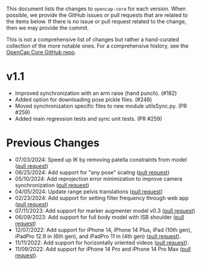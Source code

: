 This document lists the changes to `opencap-core` for each version. When possible, we provide the GitHub issues or pull requests that are related to the items below. If there is no issue or pull request related to the change, then we may provide the commit.

This is not a comprehensive list of changes but rather a hand-curated collection of the more notable ones. For a comprehensive history, see the [OpenCap Core GitHub repo](https://github.com/stanfordnmbl/opencap-core).

v1.1
=====
- Improved synchronization with an arm raise (hand punch). (#182)
- Added option for downloading pose pickle files. (#248)
- Moved synchronization specific files to new module utilsSync.py. (PR #259)
- Added main regression tests and sync unit tests. (PR #259)

Previous Changes
================
- 07/03/2024: Speed up IK by removing patella constraints from model ([pull request](https://github.com/stanfordnmbl/opencap-core/pull/174))
- 06/25/2024: Add support for "any pose" scaling ([pull request](https://github.com/stanfordnmbl/opencap-core/pull/168))
- 05/10/2024: Add reprojection error minimization to improve camera synchronization  ([pull request](https://github.com/stanfordnmbl/opencap-core/pull/159))
- 04/05/2024: Update range pelvis translations ([pull request](https://github.com/stanfordnmbl/opencap-core/pull/147))
- 02/23/2024: Add support for setting filter frequency through web app ([pull request](https://github.com/stanfordnmbl/opencap-core/pull/142))
- 07/11/2023: Add support for marker augmenter model v0.3 ([pull request](https://github.com/stanfordnmbl/opencap-core/pull/90))
- 06/09/2023: Add support for full body model with ISB shoulder ([pull request](https://github.com/stanfordnmbl/opencap-core/pull/80))
- 12/07/2022: Add support for iPhone 14, iPhone 14 Plus, iPad (10th gen), iPadPro 12.9 in (6th gen), and iPadPro 11 in (4th gen) ([pull request](https://github.com/stanfordnmbl/opencap-core/pull/17)).
- 11/11/2022: Add support for horizontally oriented videos ([pull request](https://github.com/stanfordnmbl/opencap-core/pull/9)).
- 11/09/2022: Add support for iPhone 14 Pro and iPhone 14 Pro Max ([pull request](https://github.com/stanfordnmbl/opencap-core/pull/4)).
